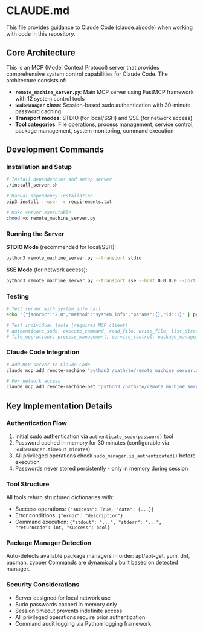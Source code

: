 # CLAUDE.md

This file provides guidance to Claude Code (claude.ai/code) when working with code in this repository.

## Core Architecture

This is an MCP (Model Context Protocol) server that provides comprehensive system control capabilities for Claude Code. The architecture consists of:

- **`remote_machine_server.py`**: Main MCP server using FastMCP framework with 12 system control tools
- **`SudoManager` class**: Session-based sudo authentication with 30-minute password caching
- **Transport modes**: STDIO (for local/SSH) and SSE (for network access)
- **Tool categories**: File operations, process management, service control, package management, system monitoring, command execution

## Development Commands

### Installation and Setup
```bash
# Install dependencies and setup server
./install_server.sh

# Manual dependency installation
pip3 install --user -r requirements.txt

# Make server executable
chmod +x remote_machine_server.py
```

### Running the Server

**STDIO Mode** (recommended for local/SSH):
```bash
python3 remote_machine_server.py --transport stdio
```

**SSE Mode** (for network access):
```bash
python3 remote_machine_server.py --transport sse --host 0.0.0.0 --port 8765
```

### Testing
```bash
# Test server with system_info call
echo '{"jsonrpc":"2.0","method":"system_info","params":{},"id":1}' | python3 remote_machine_server.py --transport stdio

# Test individual tools (requires MCP client)
# authenticate_sudo, execute_command, read_file, write_file, list_directory, 
# file_operations, process_management, service_control, package_management, system_info
```

### Claude Code Integration
```bash
# Add MCP server to Claude Code
claude mcp add remote-machine "python3 /path/to/remote_machine_server.py --transport stdio"

# For network access
claude mcp add remote-machine-net "python3 /path/to/remote_machine_server.py --transport sse --host 0.0.0.0 --port 8765"
```

## Key Implementation Details

### Authentication Flow
1. Initial sudo authentication via `authenticate_sudo(password)` tool
2. Password cached in memory for 30 minutes (configurable via `SudoManager.timeout_minutes`)
3. All privileged operations check `sudo_manager.is_authenticated()` before execution
4. Passwords never stored persistently - only in memory during session

### Tool Structure
All tools return structured dictionaries with:
- Success operations: `{"success": True, "data": {...}}`
- Error conditions: `{"error": "description"}`
- Command execution: `{"stdout": "...", "stderr": "...", "returncode": int, "success": bool}`

### Package Manager Detection
Auto-detects available package managers in order: apt/apt-get, yum, dnf, pacman, zypper
Commands are dynamically built based on detected manager.

### Security Considerations
- Server designed for local network use
- Sudo passwords cached in memory only
- Session timeout prevents indefinite access
- All privileged operations require prior authentication
- Command audit logging via Python logging framework